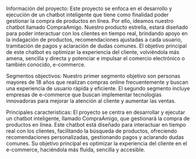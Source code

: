 Información del proyecto:
Este proyecto se enfoca en el desarrollo y ejecución de un chatbot inteligente que tiene como finalidad poder gestionar la compra de productos en línea.
Por ello, ideamos nuestro chatbot llamado CompraAmigo. Nuestro producto estrella, estará diseñado para poder interactuar con los clientes en tiempo real,
brindando apoyo en la indagación de productos, recomendaciones ajustadas a cada usuario, tramitación de pagos y aclaración de dudas comunes.
El objetivo principal de este chatbot es optimizar la experiencia del cliente, volviéndola más amena, sencilla y directa y potenciar e impulsar el comercio electrónico o también conocido,
e-commerce.

Segmentos objectivos:
Nuestro primer segmento objetivo son personas mayores de 18 años que realizan compras online frecuentemente y buscan una experiencia de usuario rápida y eficiente.
El segundo segmento incluye empresas de e-commerce que buscan implementar tecnologías innovadoras para mejorar la atención al cliente y aumentar las ventas.

Principales caracteristicas:
El proyecto se centra en desarrollar y ejecutar un chatbot inteligente, llamado CompraAmigo, que gestionará la compra de productos en línea. 
Este chatbot está diseñado para interactuar en tiempo real con los clientes, facilitando la búsqueda de productos, ofreciendo recomendaciones personalizadas,
gestionando pagos y aclarando dudas comunes. Su objetivo principal es optimizar la experiencia del cliente en el e-commerce, haciéndola más fluida, sencilla y accesible.
